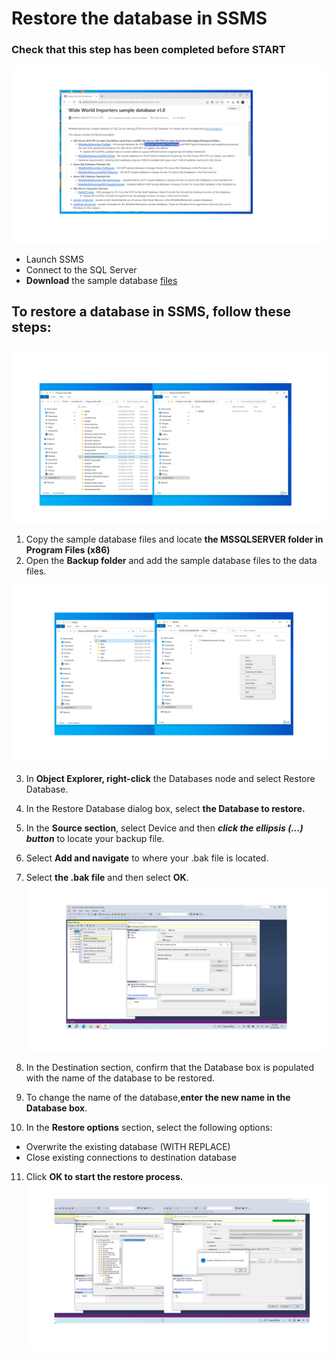 Restore the database in SSMS
============
### Check that this step has been completed before START

![5](/images/05-SSMS.png)
- Launch SSMS
- Connect to the SQL Server
- **Download** the sample database [files](https://github.com/Microsoft/sql-server-samples/releases/tag/wide-world-importers-v1.0)

## To restore a database in SSMS, follow these steps:
![3](/images/03-SSMS.png)

1. Copy the sample database files and locate **the MSSQLSERVER folder in Program Files (x86)**
2. Open the **Backup folder** and add the sample database files to the data files.

![4](/images/04-SSMS.png) 

3. In **Object Explorer, right-click** the Databases node and select Restore Database.
4. In the Restore Database dialog box, select **the Database to restore.**
5. In the **Source section**, select Device and then ***click the ellipsis (...) button*** to locate your backup file.
6. Select **Add and navigate** to where your .bak file is located.
7. Select **the .bak file** and then select **OK**.  
![6](/images/06-SSMS.png)

8. In the Destination section, confirm that the Database box is populated with the name of the database to be restored.
9. To change the name of the database,**enter the new name in the Database box**.
10. In the **Restore options** section, select the following options:
- Overwrite the existing database (WITH REPLACE)
- Close existing connections to destination database
11. Click **OK to start the restore process.**
![7](/images/07-SSMS.png)
